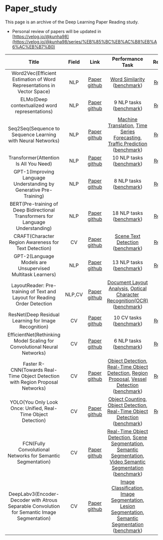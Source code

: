 # Paper_study
This page is an archive of the Deep Learning Paper Reading study.
- Personal review of papers will be updated in [https://velog.io/@kunha98](https://velog.io/@kunha98/series/%EB%85%BC%EB%AC%B8%EB%A6%AC%EB%B7%B0)
 
| Title | Field | Link | Performance Task | Review | publication |
|:---------------:|:-------------:|:-------------:|:-------------:|-------------:|:-------------:|
| Word2Vec(Efficient Estimation of Word Representations in Vector Space) | NLP | [Paper](https://arxiv.org/pdf/1301.3781.pdf) <br> [github](https://github.com/RaRe-Technologies/gensim/blob/develop/gensim/models/word2vec.py) |  [Word Similarity](https://paperswithcode.com/task/word-similarity) ([benchmark](https://paperswithcode.com/paper/efficient-estimation-of-word-representations)) | [Review](https://velog.io/@kunha98/%EB%85%BC%EB%AC%B8%EB%A6%AC%EB%B7%B0Word2Vec-Efficient-Estimation-of-Word-Representations-in-Vector-Space-ICLR-2013) | ICLR 2013 |
| ELMo(Deep contextualized word representations) | NLP | [Paper](https://arxiv.org/pdf/1802.05365.pdf) <br> [github](https://github.com/allenai/allennlp/blob/main/allennlp/modules/elmo.py) | 9 NLP tasks ([benchmark](https://paperswithcode.com/paper/deep-contextualized-word-representations)) | [Review](https://velog.io/@kunha98/%EB%85%BC%EB%AC%B8%EB%A6%AC%EB%B7%B0ELMo-Deep-contextualized-word-representations-NAACL-2018) | NAACL 2018 |
| Seq2Seq(Sequence to Sequence Learning with Neural Networks) | NLP | [Paper](https://arxiv.org/pdf/1409.3215.pdf) <br> [github](https://github.com/farizrahman4u/seq2seq) | [Machine Translation](https://paperswithcode.com/task/machine-translation), [Time Series Forecasting](https://paperswithcode.com/task/time-series-forecasting), [Traffic Prediction](https://paperswithcode.com/task/traffic-prediction) ([benchmark](https://paperswithcode.com/paper/sequence-to-sequence-learning-with-neural)) | [Review](https://velog.io/@kunha98/%EB%85%BC%EB%AC%B8%EB%A6%AC%EB%B7%B0Seq2Seq-Sequence-to-Sequence-Learning-with-Neural-Networks-NIPS-2014) | NeurIPS 2014 |
| Transformer(Attention Is All You Need) | NLP | [Paper](https://arxiv.org/pdf/1706.03762.pdf) <br> [github](https://github.com/tensorflow/tensor2tensor/blob/master/tensor2tensor/models/transformer.py) | 10 NLP tasks ([benchmark](https://paperswithcode.com/paper/attention-is-all-you-need)) | [Review](https://velog.io/@kunha98/%EB%85%BC%EB%AC%B8%EB%A6%AC%EB%B7%B0Transformer-Attention-Is-All-You-Need-NIPS-2017) | NeurIPS 2017 |
| GPT-1(Improving Language Understanding by Generative Pre-Training) | NLP | [Paper](https://s3-us-west-2.amazonaws.com/openai-assets/research-covers/language-unsupervised/language_understanding_paper.pdf) <br> [github](https://github.com/openai/finetune-transformer-lm) | 8 NLP tasks ([benchmark](https://paperswithcode.com/paper/improving-language-understanding-by)) | [Review](https://velog.io/@kunha98/%EB%85%BC%EB%AC%B8%EB%A6%AC%EB%B7%B0GPT1-Improving-Language-Understandingby-Generative-Pre-Training-Preprint-2018) | Preprint 2018 |
| BERT(Pre-training of Deep Bidirectional Transformers for Language Understanding) | NLP | [Paper](https://arxiv.org/pdf/1810.04805v2.pdf) <br> [github](https://github.com/google-research/bert) | 18 NLP tasks ([benchmark](https://paperswithcode.com/paper/bert-pre-training-of-deep-bidirectional)) | [Review](https://velog.io/@kunha98/%EB%85%BC%EB%AC%B8%EB%A6%AC%EB%B7%B0BERT-Pre-training-of-Deep-Bidirectional-Transformers-for-Language-Understanding-NAACL-2019) | NAACL 2019 |
| CRAFT(Character Region Awareness for Text Detection) | CV | [Paper](https://arxiv.org/pdf/1904.01941.pdf) <br> [github](https://github.com/clovaai/CRAFT-pytorch) | [Scene Text Detection](https://paperswithcode.com/task/scene-text-detection) ([benchmark](https://paperswithcode.com/paper/character-region-awareness-for-text-detection)) | [Review](https://velog.io/@kunha98/Character-Region-Awareness-for-Text-Detection) | CVPR 2019 |
| GPT-2(Language Models are Unsupervised Multitask Learners) | NLP | [Paper](https://d4mucfpksywv.cloudfront.net/better-language-models/language-models.pdf) <br> [github](https://github.com/openai/gpt-2) | 13 NLP tasks ([benchmark](https://paperswithcode.com/paper/language-models-are-unsupervised-multitask)) | [Review](https://velog.io/@kunha98/%EB%85%BC%EB%AC%B8%EB%A6%AC%EB%B7%B0GPT-2-Language-Models-are-Unsupervised-Multitask-Learners-Preprint-2019) | Preprint 2019 |
| LayoutReader: Pre-training of Text and Layout for Reading Order Detection | NLP,CV | [Paper](https://aclanthology.org/2021.emnlp-main.389.pdf) <br> [github](https://github.com/microsoft/unilm/tree/master/layoutreader) |  [Document Layout Analysis](https://paperswithcode.com/task/document-layout-analysis), [Optical Character Recognition(OCR)](https://paperswithcode.com/task/optical-character-recognition) ([benchmark](https://paperswithcode.com/paper/layoutreader-pre-training-of-text-and-layout)) |  | EMNLP 2021 |
| ResNet(Deep Residual Learning for Image Recognition) | CV | [Paper](https://arxiv.org/pdf/1512.03385.pdf) <br> [github](https://github.com/tensorflow/models/tree/623a471131e905436c3b21205075b031e1bc4795/official/legacy/image_classification/resnet) | 10 CV tasks ([benchmark](https://paperswithcode.com/paper/deep-residual-learning-for-image-recognition)) | [Review](https://velog.io/@kunha98/%EB%85%BC%EB%AC%B8%EB%A6%AC%EB%B7%B0ResNet-Deep-Residual-Learning-for-Image-Recognition-CVPR-2016) | CVPR 2016 |
| EfficientNet(Rethinking Model Scaling for Convolutional Neural Networks) | CV | [Paper](https://arxiv.org/pdf/1905.11946.pdf) <br> [github](https://github.com/tensorflow/tpu/tree/master/models/official/efficientnet) | 6 NLP tasks ([benchmark](https://paperswithcode.com/paper/efficientnet-rethinking-model-scaling-for)) | [Review](https://velog.io/@kunha98/%EB%85%BC%EB%AC%B8%EB%A6%AC%EB%B7%B0EfficientNet-Rethinking-Model-Scaling-for-Convolutional-Neural-Networks) | ICML 2019 |
| Faster R-CNN(Towards Real-Time Object Detection with Region Proposal Networks) | CV | [Paper](https://arxiv.org/pdf/1506.01497.pdf) <br> [github](https://github.com/rbgirshick/py-faster-rcnn) | [Object Detection](https://paperswithcode.com/task/object-detection), [Real-Time Object Detection](https://paperswithcode.com/task/real-time-object-detection), [Region Proposal](https://paperswithcode.com/task/region-proposal), [Vessel Detection](https://paperswithcode.com/task/vessel-detection) ([benchmark](https://paperswithcode.com/paper/faster-r-cnn-towards-real-time-object)) | [Review](https://velog.io/@kunha98/%EB%85%BC%EB%AC%B8%EB%A6%AC%EB%B7%B0Faster-R-CNN-Towards-Real-Time-Object-Detection-with-Region-Proposal-Networks-NeurIPS-2015) | NeurIPS 2015 |
| YOLO(You Only Look Once: Unified, Real-Time Object Detection) | CV | [Paper](https://arxiv.org/pdf/1506.02640.pdf) <br> [github](https://github.com/AlexeyAB/darknet) | [Object Counting](https://paperswithcode.com/task/object-counting), [Object Detection](https://paperswithcode.com/task/object-detection), [Real-Time Object Detection](https://paperswithcode.com/task/real-time-object-detection) ([benchmark](https://paperswithcode.com/paper/you-only-look-once-unified-real-time-object)) | [Review](https://velog.io/@kunha98/%EB%85%BC%EB%AC%B8%EB%A6%AC%EB%B7%B0You-Only-Look-OnceYOLO-Unified-Real-Time-Object-DetectionCVPR-2016) | CVPR 2016 |
| FCN(Fully Convolutional Networks for Semantic Segmentation) | CV | [Paper](https://arxiv.org/pdf/1411.4038.pdf) <br> [github](https://github.com/pytorch/vision/blob/0b41ff0b0a08229a10cfe1ca6987b4386d68bd9c/torchvision/models/segmentation/fcn.py#L17) | [Real-Time Object Detection](https://paperswithcode.com/task/real-time-object-detection), [Scene Segmentation](https://paperswithcode.com/task/scene-segmentation), [Semantic Segmentation](https://paperswithcode.com/task/semantic-segmentation), [Video Semantic Segmentation](https://paperswithcode.com/task/video-semantic-segmentation) ([benchmark](https://paperswithcode.com/paper/fully-convolutional-networks-for-semantic)) |  | CVPR 2015 |
| DeepLabv3(Encoder-Decoder with Atrous Separable Convolution for Semantic Image Segmentation) | CV | [Paper](https://arxiv.org/pdf/1802.02611.pdf) <br> [github](https://github.com/pytorch/vision/blob/0b41ff0b0a08229a10cfe1ca6987b4386d68bd9c/torchvision/models/segmentation/deeplabv3.py) | [Image Classification](https://paperswithcode.com/task/image-classification), [Image Segmentation](https://paperswithcode.com/task/image-segmentation), [Lesion Segmentation](https://paperswithcode.com/task/lesion-segmentation), [Semantic Segmentation](https://paperswithcode.com/task/semantic-segmentation) ([benchmark](https://paperswithcode.com/paper/encoder-decoder-with-atrous-separable)) |  | ECCV 2018 |
